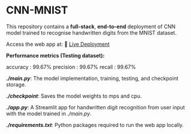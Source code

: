 # CNN-MNIST

This repository contains a **full-stack**, **end-to-end** deployment of CNN model trained to recognise handwritten digits from the MNIST dataset.

Access the web app at: 🔗 [Live Deployment](https://cnn-mnist-handwritting-recogniser.onrender.com)

**Performance metrics (Testing dataset):**

accuracy  : 99.67%
precision : 99.67%
recall    : 99.67%

**_./main.py_**: The model implementation, training, testing, and checkpoint storage.

**_./checkpoint_**: Saves the model weights to mps and cpu.

**_./app.py_**: A Streamlit app for handwritten digit recognition from user input with the model trained in _./main.py_.

**_./requirements.txt_**: Python packages required to run the web app locally.